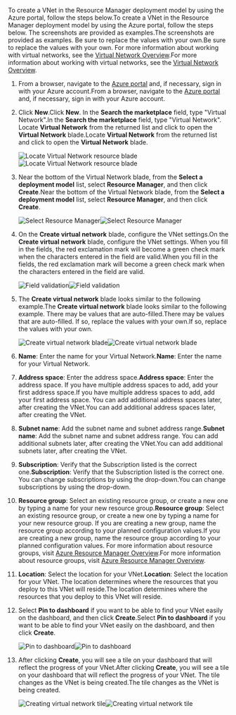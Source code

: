 <span data-ttu-id="370b8-101">To create a VNet in the Resource Manager deployment model by using the Azure portal, follow the steps below.</span><span class="sxs-lookup"><span data-stu-id="370b8-101">To create a VNet in the Resource Manager deployment model by using the Azure portal, follow the steps below.</span></span> <span data-ttu-id="370b8-102">The screenshots are provided as examples.</span><span class="sxs-lookup"><span data-stu-id="370b8-102">The screenshots are provided as examples.</span></span> <span data-ttu-id="370b8-103">Be sure to replace the values with your own.</span><span class="sxs-lookup"><span data-stu-id="370b8-103">Be sure to replace the values with your own.</span></span> <span data-ttu-id="370b8-104">For more information about working with virtual networks, see the [Virtual Network Overview](../articles/virtual-network/virtual-networks-overview.md).</span><span class="sxs-lookup"><span data-stu-id="370b8-104">For more information about working with virtual networks, see the [Virtual Network Overview](../articles/virtual-network/virtual-networks-overview.md).</span></span>

1. <span data-ttu-id="370b8-105">From a browser, navigate to the [Azure portal](http://portal.azure.com) and, if necessary, sign in with your Azure account.</span><span class="sxs-lookup"><span data-stu-id="370b8-105">From a browser, navigate to the [Azure portal](http://portal.azure.com) and, if necessary, sign in with your Azure account.</span></span>
2. <span data-ttu-id="370b8-106">Click **New**.</span><span class="sxs-lookup"><span data-stu-id="370b8-106">Click **New**.</span></span> <span data-ttu-id="370b8-107">In the **Search the marketplace** field, type "Virtual Network".</span><span class="sxs-lookup"><span data-stu-id="370b8-107">In the **Search the marketplace** field, type "Virtual Network".</span></span> <span data-ttu-id="370b8-108">Locate **Virtual Network** from the returned list and click to open the **Virtual Network** blade.</span><span class="sxs-lookup"><span data-stu-id="370b8-108">Locate **Virtual Network** from the returned list and click to open the **Virtual Network** blade.</span></span>
   
    <span data-ttu-id="370b8-109">![Locate Virtual Network resource blade](https://docstestmedia1.blob.core.windows.net/azure-media/includes/media/vpn-gateway-basic-vnet-rm-portal-include/newvnetportal700.png "Locate virtual network resource blade")</span><span class="sxs-lookup"><span data-stu-id="370b8-109">![Locate Virtual Network resource blade](https://docstestmedia1.blob.core.windows.net/azure-media/includes/media/vpn-gateway-basic-vnet-rm-portal-include/newvnetportal700.png "Locate virtual network resource blade")</span></span>
3. <span data-ttu-id="370b8-110">Near the bottom of the Virtual Network blade, from the **Select a deployment model** list, select **Resource Manager**, and then click **Create**.</span><span class="sxs-lookup"><span data-stu-id="370b8-110">Near the bottom of the Virtual Network blade, from the **Select a deployment model** list, select **Resource Manager**, and then click **Create**.</span></span>

    <span data-ttu-id="370b8-111">![Select Resource Manager](https://docstestmedia1.blob.core.windows.net/azure-media/includes/media/vpn-gateway-basic-vnet-rm-portal-include/resourcemanager250.png "Select Resource Manager")</span><span class="sxs-lookup"><span data-stu-id="370b8-111">![Select Resource Manager](https://docstestmedia1.blob.core.windows.net/azure-media/includes/media/vpn-gateway-basic-vnet-rm-portal-include/resourcemanager250.png "Select Resource Manager")</span></span>

1. <span data-ttu-id="370b8-112">On the **Create virtual network** blade, configure the VNet settings.</span><span class="sxs-lookup"><span data-stu-id="370b8-112">On the **Create virtual network** blade, configure the VNet settings.</span></span> <span data-ttu-id="370b8-113">When you fill in the fields, the red exclamation mark will become a green check mark when the characters entered in the field are valid.</span><span class="sxs-lookup"><span data-stu-id="370b8-113">When you fill in the fields, the red exclamation mark will become a green check mark when the characters entered in the field are valid.</span></span>
   
    <span data-ttu-id="370b8-114">![Field validation](https://docstestmedia1.blob.core.windows.net/azure-media/includes/media/vpn-gateway-basic-vnet-rm-portal-include/checkmark300.png "Field validation")</span><span class="sxs-lookup"><span data-stu-id="370b8-114">![Field validation](https://docstestmedia1.blob.core.windows.net/azure-media/includes/media/vpn-gateway-basic-vnet-rm-portal-include/checkmark300.png "Field validation")</span></span>
2. <span data-ttu-id="370b8-115">The **Create virtual network** blade looks similar to the following example.</span><span class="sxs-lookup"><span data-stu-id="370b8-115">The **Create virtual network** blade looks similar to the following example.</span></span> <span data-ttu-id="370b8-116">There may be values that are auto-filled.</span><span class="sxs-lookup"><span data-stu-id="370b8-116">There may be values that are auto-filled.</span></span> <span data-ttu-id="370b8-117">If so, replace the values with your own.</span><span class="sxs-lookup"><span data-stu-id="370b8-117">If so, replace the values with your own.</span></span>
   
    <span data-ttu-id="370b8-118">![Create virtual network blade](https://docstestmedia1.blob.core.windows.net/azure-media/includes/media/vpn-gateway-basic-vnet-rm-portal-include/createvnet300.png "Create virtual network blade")</span><span class="sxs-lookup"><span data-stu-id="370b8-118">![Create virtual network blade](https://docstestmedia1.blob.core.windows.net/azure-media/includes/media/vpn-gateway-basic-vnet-rm-portal-include/createvnet300.png "Create virtual network blade")</span></span>
3. <span data-ttu-id="370b8-119">**Name**: Enter the name for your Virtual Network.</span><span class="sxs-lookup"><span data-stu-id="370b8-119">**Name**: Enter the name for your Virtual Network.</span></span>
4. <span data-ttu-id="370b8-120">**Address space**: Enter the address space.</span><span class="sxs-lookup"><span data-stu-id="370b8-120">**Address space**: Enter the address space.</span></span> <span data-ttu-id="370b8-121">If you have multiple address spaces to add, add your first address space.</span><span class="sxs-lookup"><span data-stu-id="370b8-121">If you have multiple address spaces to add, add your first address space.</span></span> <span data-ttu-id="370b8-122">You can add additional address spaces later, after creating the VNet.</span><span class="sxs-lookup"><span data-stu-id="370b8-122">You can add additional address spaces later, after creating the VNet.</span></span>
5. <span data-ttu-id="370b8-123">**Subnet name**: Add the subnet name and subnet address range.</span><span class="sxs-lookup"><span data-stu-id="370b8-123">**Subnet name**: Add the subnet name and subnet address range.</span></span> <span data-ttu-id="370b8-124">You can add additional subnets later, after creating the VNet.</span><span class="sxs-lookup"><span data-stu-id="370b8-124">You can add additional subnets later, after creating the VNet.</span></span>
6. <span data-ttu-id="370b8-125">**Subscription**: Verify that the Subscription listed is the correct one.</span><span class="sxs-lookup"><span data-stu-id="370b8-125">**Subscription**: Verify that the Subscription listed is the correct one.</span></span> <span data-ttu-id="370b8-126">You can change subscriptions by using the drop-down.</span><span class="sxs-lookup"><span data-stu-id="370b8-126">You can change subscriptions by using the drop-down.</span></span>
7. <span data-ttu-id="370b8-127">**Resource group**: Select an existing resource group, or create a new one by typing a name for your new resource group.</span><span class="sxs-lookup"><span data-stu-id="370b8-127">**Resource group**: Select an existing resource group, or create a new one by typing a name for your new resource group.</span></span> <span data-ttu-id="370b8-128">If you are creating a new group, name the resource group according to your planned configuration values.</span><span class="sxs-lookup"><span data-stu-id="370b8-128">If you are creating a new group, name the resource group according to your planned configuration values.</span></span> <span data-ttu-id="370b8-129">For more information about resource groups, visit [Azure Resource Manager Overview](../articles/azure-resource-manager/resource-group-overview.md#resource-groups).</span><span class="sxs-lookup"><span data-stu-id="370b8-129">For more information about resource groups, visit [Azure Resource Manager Overview](../articles/azure-resource-manager/resource-group-overview.md#resource-groups).</span></span>
8. <span data-ttu-id="370b8-130">**Location**: Select the location for your VNet.</span><span class="sxs-lookup"><span data-stu-id="370b8-130">**Location**: Select the location for your VNet.</span></span> <span data-ttu-id="370b8-131">The location determines where the resources that you deploy to this VNet will reside.</span><span class="sxs-lookup"><span data-stu-id="370b8-131">The location determines where the resources that you deploy to this VNet will reside.</span></span>
9. <span data-ttu-id="370b8-132">Select **Pin to dashboard** if you want to be able to find your VNet easily on the dashboard, and then click **Create**.</span><span class="sxs-lookup"><span data-stu-id="370b8-132">Select **Pin to dashboard** if you want to be able to find your VNet easily on the dashboard, and then click **Create**.</span></span>
   
   <span data-ttu-id="370b8-133">![Pin to dashboard](https://docstestmedia1.blob.core.windows.net/azure-media/includes/media/vpn-gateway-basic-vnet-rm-portal-include/pintodashboard150.png "pin to dashboard")</span><span class="sxs-lookup"><span data-stu-id="370b8-133">![Pin to dashboard](https://docstestmedia1.blob.core.windows.net/azure-media/includes/media/vpn-gateway-basic-vnet-rm-portal-include/pintodashboard150.png "pin to dashboard")</span></span>
10. <span data-ttu-id="370b8-134">After clicking **Create**, you will see a tile on your dashboard that will reflect the progress of your VNet.</span><span class="sxs-lookup"><span data-stu-id="370b8-134">After clicking **Create**, you will see a tile on your dashboard that will reflect the progress of your VNet.</span></span> <span data-ttu-id="370b8-135">The tile changes as the VNet is being created.</span><span class="sxs-lookup"><span data-stu-id="370b8-135">The tile changes as the VNet is being created.</span></span>
    
    <span data-ttu-id="370b8-136">![Creating virtual network tile](https://docstestmedia1.blob.core.windows.net/azure-media/includes/media/vpn-gateway-basic-vnet-rm-portal-include/deploying150.png "Creating virtual network tile")</span><span class="sxs-lookup"><span data-stu-id="370b8-136">![Creating virtual network tile](https://docstestmedia1.blob.core.windows.net/azure-media/includes/media/vpn-gateway-basic-vnet-rm-portal-include/deploying150.png "Creating virtual network tile")</span></span>







